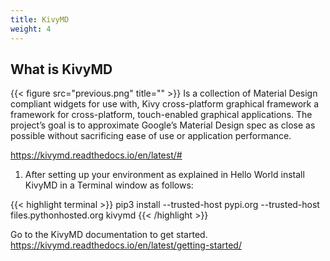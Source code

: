 ```yaml
---
title: KivyMD
weight: 4
---
```

## What is KivyMD
{{< figure src="previous.png" title="" >}}
Is a collection of Material Design compliant widgets for use with, Kivy cross-platform graphical framework a framework for cross-platform, touch-enabled graphical applications. The project’s goal is to approximate Google’s Material Design spec as close as possible without sacrificing ease of use or application performance.

https://kivymd.readthedocs.io/en/latest/#




1. After setting up your environment as explained in Hello World install KivyMD in a Terminal window as follows:

{{< highlight terminal >}}
pip3 install --trusted-host pypi.org --trusted-host files.pythonhosted.org kivymd
{{< /highlight >}}



Go to the KivyMD documentation to get started.
https://kivymd.readthedocs.io/en/latest/getting-started/



